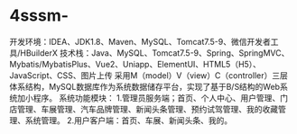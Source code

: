 # 4sssm-
开发环境：IDEA、JDK1.8、Maven、MySQL、Tomcat7.5-9、微信开发者工具/HBuilderX 技术栈：Java、MySQL、Tomcat7.5-9、Spring、SpringMVC、Mybatis/MybatisPlus、Vue2、Uniapp、ElementUI、HTML5（H5）、JavaScript、CSS、图片上传 采用M（model）V（view）C（controller）三层体系结构，MySQL数据库作为系统数据储存平台，实现了基于B/S结构的Web系统加小程序。  系统功能模块： 1.管理员服务端；首页、个人中心、用户管理、门店管理、车展管理、汽车品牌管理、新闻头条管理、预约试驾管理、我的收藏管理、系统管理。 2.用户客户端：首页、车展、新闻头条、我的。
